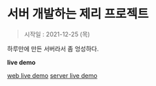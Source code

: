 # 서버 개발하는 제리 프로젝트 
>시작일 : 2021-12-25 (목)

하루만에 만든 서버라서 좀 엉성하다.

**live demo**

[web live demo](http://book.jerrykang.com)
[server live demo](http://api.jerrykang.com)

